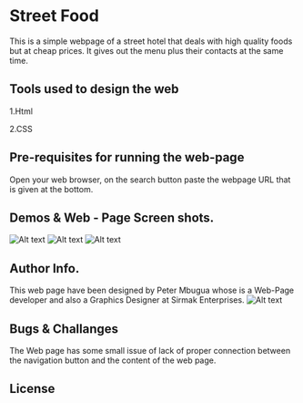 # Street Food

This is a simple webpage of a street hotel that deals with high quality foods but at cheap prices. It gives out the menu plus their contacts at the same time.

## Tools used to design the web

1.Html

2.CSS

## Pre-requisites for running the web-page

Open your web browser, on the search button paste the webpage URL that is given at the bottom.

## Demos & Web - Page Screen shots.
![Alt text](<Screenshot (27).png>) ![Alt text](<Screenshot (28).png>) ![Alt text](<Screenshot (29).png>)

## Author  Info.

This web page have been designed by Peter Mbugua whose is a Web-Page developer and also a Graphics Designer at Sirmak Enterprises.
![Alt text](Title-Image-4_80465274aebb5.jpg)

## Bugs & Challanges 
The Web page has some small issue of lack of proper connection between the navigation button and the content of the web page.

## License